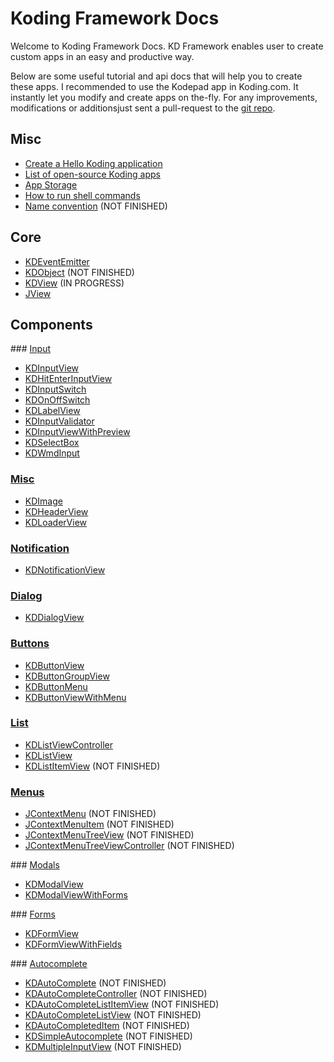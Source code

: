 # Koding Framework Docs

Welcome to Koding Framework Docs. KD Framework enables user to create custom
apps in an easy and productive way. 

Below are some useful tutorial and api docs that will help you to create these
apps. I recommended to use the Kodepad app in Koding.com. It instantly let you
modify and create apps on the-fly. For any improvements, modifications or
additionsjust sent a pull-request to the [git repo](https://github.com/farslan/koding-wiki).

## Misc

* [Create a Hello Koding application](/framework/first_app)
* [List of open-source Koding apps](/misc/list_of_kdapps)
* [App Storage](/framework/appstorage)
* [How to run shell commands](/framework/shell)
* [Name convention](/misc/name_convention) (NOT FINISHED)

## Core 

* [KDEventEmitter](/core/KDEventEmitter)
* [KDObject](/core/KDObject) (NOT FINISHED)
* [KDView](/core/KDView) (IN PROGRESS)
* [JView](/core/JView)

## Components

### [Input](/framework/input)
* [KDInputView](/framework/input/KDInputView)
* [KDHitEnterInputView](/framework/input/KDHitEnterInputView)
* [KDInputSwitch](/framework/input/KDInputSwitch)
* [KDOnOffSwitch](/framework/input/KDOnOffSwitch)
* [KDLabelView](/framework/input/KDLabelView)
* [KDInputValidator](/framework/input/KDInputValidator) 
* [KDInputViewWithPreview](/framework/input/KDInputViewWithPreview)
* [KDSelectBox](/framework/input/KDSelectBox)
* [KDWmdInput](/framework/input/KDWmdInput)

### [Misc](/framework/misc)
* [KDImage](/framework/image/KDImage)
* [KDHeaderView](/framework/header/KDHeaderView)
* [KDLoaderView](/framework/loader/KDLoaderView)

### [Notification](/framework/notification)
* [KDNotificationView](/framework/notification/KDNotificationView)

### [Dialog](/framework/dialog)
* [KDDialogView](/framework/dialog/KDDialogView)

### [Buttons](/framework/buttons)
* [KDButtonView](/framework/buttons/KDButtonView)
* [KDButtonGroupView](/framework/buttons/KDButtonGroupView)
* [KDButtonMenu](/framework/buttons/KDButtonMenu)
* [KDButtonViewWithMenu](/framework/buttons/KDButtonViewWithMenu)

### [List](/framework/list)
* [KDListViewController](/framework/list/KDListViewController)
* [KDListView](/framework/list/KDListView)
* [KDListItemView](/framework/list/KDListItemView) (NOT FINISHED)

### [Menus](/framework/menus)
* [JContextMenu](/framework/menus/JContextMenu) (NOT FINISHED)
* [JContextMenuItem](/framework/menus/JContextMenuItem) (NOT FINISHED)
* [JContextMenuTreeView](/framework/menus/JContextMenuTreeView) (NOT FINISHED)
* [JContextMenuTreeViewController](/framework/menus/JContextMenuTreeViewController) (NOT FINISHED)

### [Modals](/framework/modals)
* [KDModalView](/framework/modals/KDModalView)
* [KDModalViewWithForms](/framework/modals/KDModalViewWithForms)

### [Forms](/framework/forms)
* [KDFormView](/framework/forms/KDFormView)
* [KDFormViewWithFields](/framework/forms/KDFormViewWithFields)

### [Autocomplete](/framework/autocomplete)
* [KDAutoComplete](/framework/autocomplete/KDAutoComplete) (NOT FINISHED)
* [KDAutoCompleteController](/framework/autocomplete/KDAutoCompleteController) (NOT FINISHED)
* [KDAutoCompleteListItemView](/framework/autocomplete/KDAutoCompleteListItemView) (NOT FINISHED)
* [KDAutoCompleteListView](/framework/autocomplete/KDAutoCompleteListView) (NOT FINISHED)
* [KDAutoCompletedItem](/framework/autocomplete/KDAutoCompletedItem) (NOT FINISHED)
* [KDSimpleAutocomplete](/framework/autocomplete/KDSimpleAutocomplete) (NOT FINISHED)
* [KDMultipleInputView](/framework/autocomplete/KDMultipleInputView) (NOT FINISHED)
